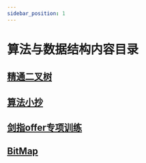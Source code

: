 ```yaml
---
sidebar_position: 1
---
```


# 算法与数据结构内容目录

## [精通二叉树](BinaryTree/readme)

## [算法小抄](algorithm_cheat_sheet/intro)

## [剑指offer专项训练](OfferOrientedAlgorithms-main/README)

## [BitMap](bitmap/readme)
